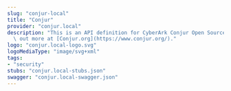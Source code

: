 ```yaml
---
slug: "conjur-local"
title: "Conjur"
provider: "conjur.local"
description: "This is an API definition for CyberArk Conjur Open Source. You can find\
  \ out more at [Conjur.org](https://www.conjur.org/)."
logo: "conjur.local-logo.svg"
logoMediaType: "image/svg+xml"
tags:
- "security"
stubs: "conjur.local-stubs.json"
swagger: "conjur.local-swagger.json"
---
```

